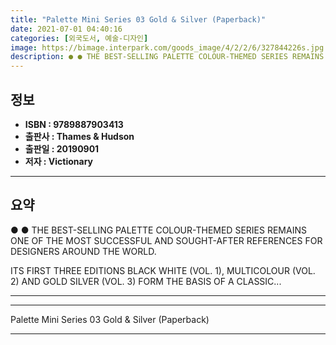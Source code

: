 ```yaml
---
title: "Palette Mini Series 03 Gold & Silver (Paperback)"
date: 2021-07-01 04:40:16
categories: [외국도서, 예술-디자인]
image: https://bimage.interpark.com/goods_image/4/2/2/6/327844226s.jpg
description: ● ● THE BEST-SELLING PALETTE COLOUR-THEMED SERIES REMAINS ONE OF THE MOST SUCCESSFUL AND SOUGHT-AFTER REFERENCES FOR DESIGNERS AROUND THE WORLD. ITS FIRST TH
---
```


## **정보**

- **ISBN : 9789887903413**
- **출판사 : Thames & Hudson**
- **출판일 : 20190901**
- **저자 : Victionary**

------



## **요약**

●  ●  THE BEST-SELLING PALETTE COLOUR-THEMED SERIES REMAINS ONE OF THE MOST SUCCESSFUL AND SOUGHT-AFTER REFERENCES FOR DESIGNERS AROUND THE WORLD.

ITS FIRST THREE EDITIONS BLACK  WHITE (VOL. 1), MULTICOLOUR (VOL. 2) AND GOLD  SILVER (VOL. 3)  FORM THE BASIS OF A CLASSIC... 

------



------


Palette Mini Series 03 Gold & Silver (Paperback) 

------


